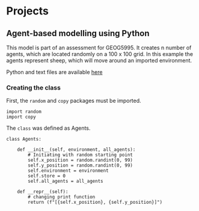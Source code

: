 # Projects

## Agent-based modelling using Python

This model is part of an assessment for GEOG5995. It creates n number of agents, which are located randomly on a 100 x 100 grid. In this example the agents represent sheep, which will move around an imported environment. 

Python and text files are available [here](https://github.com/lena-kilian/lena-kilian.github.io/tree/master/abm/GEOG5995M_CW1)

### Creating the class

First, the `random` and `copy` packages must be imported. 

```
import random
import copy
```

The `class` was defined as Agents.  

```
class Agents:
    
    def __init__(self, environment, all_agents):
        # Initiating with random starting point
        self.x_position = random.randint(0, 99)
        self.y_position = random.randint(0, 99)
        self.environment = environment
        self.store = 0
        self.all_agents = all_agents
        
    def __repr__(self):
        # changing print function
        return (f"[{self.x_position}, {self.y_position}]")
```
